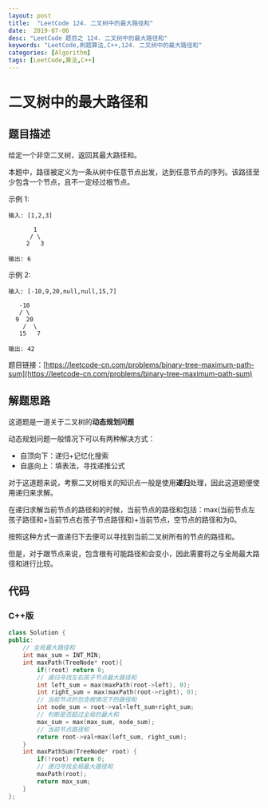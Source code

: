 ```yaml
---
layout: post
title:  "LeetCode 124. 二叉树中的最大路径和"
date:  2019-07-06
desc: "LeetCode 题目之 124. 二叉树中的最大路径和"
keywords: "LeetCode,刷题算法,C++,124. 二叉树中的最大路径和"
categories: [Algorithm]
tags: [LeetCode,算法,C++]
---
```

# 二叉树中的最大路径和

## 题目描述

给定一个非空二叉树，返回其最大路径和。

本题中，路径被定义为一条从树中任意节点出发，达到任意节点的序列。该路径至少包含一个节点，且不一定经过根节点。

示例 1:
```
输入: [1,2,3]

       1
      / \
     2   3

输出: 6
```
示例 2:

```
输入: [-10,9,20,null,null,15,7]

   -10
   / \
  9  20
    /  \
   15   7

输出: 42
```

题目链接：[https://leetcode-cn.com/problems/binary-tree-maximum-path-sum](https://leetcode-cn.com/problems/binary-tree-maximum-path-sum)

## 解题思路

这道题是一道关于二叉树的**动态规划问题**

动态规划问题一般情况下可以有两种解决方式：

- 自顶向下：递归+记忆化搜索
- 自底向上：填表法，寻找递推公式

对于这道题来说，考察二叉树相关的知识点一般是使用**递归**处理，因此这道题便使用递归来求解。

在递归求解当前节点的路径和的时候，当前节点的路径和包括：max(当前节点左孩子路径和+当前节点右孩子节点路径和)+当前节点，空节点的路径和为0。

按照这种方式一直递归下去便可以寻找到当前二叉树所有的节点的路径和。

但是，对于跟节点来说，包含根有可能路径和会变小，因此需要将之与全局最大路径和进行比较。

## 代码

### C++版

```cpp
class Solution {
public:
    // 全局最大路径和
    int max_sum = INT_MIN;
    int maxPath(TreeNode* root){
        if(!root) return 0;
        // 递归寻找左右孩子节点最大路径和
        int left_sum = max(maxPath(root->left), 0);
        int right_sum = max(maxPath(root->right), 0);
        // 当前节点的包含根情况下的路径和
        int node_sum = root->val+left_sum+right_sum;
        // 判断是否超过全局的最大和
        max_sum = max(max_sum, node_sum);
        // 当前节点路径和
        return root->val+max(left_sum, right_sum);
    }
    int maxPathSum(TreeNode* root) {
        if(!root) return 0;
        // 递归寻找全局最大路径和
        maxPath(root);
        return max_sum;
    }
};
```